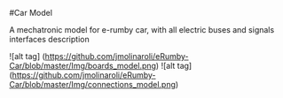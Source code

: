 #Car Model

A mechatronic model for e-rumby car, with all electric buses and signals interfaces description

![alt tag] (https://github.com/jmolinaroli/eRumby-Car/blob/master/Img/boards_model.png)
![alt tag] (https://github.com/jmolinaroli/eRumby-Car/blob/master/Img/connections_model.png)
